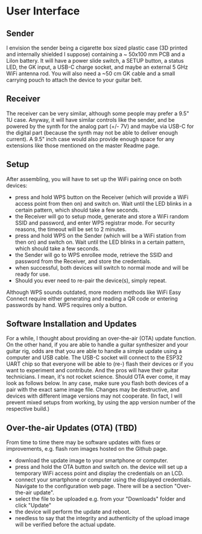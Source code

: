 # User Interface

## Sender

I envision the sender being a cigarette box sized plastic case (3D printed and internally shielded I suppose) containing a ~ 50x100 mm PCB and a LiIon battery. It will have a power slide switch, a SETUP button, a status LED, the GK input, a USB-C charge socket, and maybe an external 5 GHz WiFi antenna rod. You will also need a ~50 cm GK cable and a small carrying pouch to attach the device to your guitar belt. 

## Receiver

The receiver can be very similar, although some people may prefer a 9.5" 1U case. Anyway, it will have similar controls like the sender, and be powered by the synth for the analog part (+/- 7V) and maybe via USB-C for the digital part (because the synth may not be able to deliver enough current). A 9.5" inch case would also provide enough space for any extensions like those mentioned on the master Readme page. 

## Setup

After assembling, you will have to set up the WiFi pairing once on both devices: 

 * press and hold WPS button on the Receiver (which will provide a WiFi access point from then on) and switch on. Wait until the LED blinks in a certain pattern, which should take a few seconds.
 * the Receiver will go to setup mode, generate and store a WiFi random SSID and password, and enter WPS registrar mode. For security reasons, the timeout will be set to 2 minutes.
 * press and hold WPS on the Sender (which will be a WiFi station from then on) and switch on. Wait until the LED blinks in a certain pattern, which should take a few seconds.
 * the Sender will go to WPS enrollee mode, retrieve the SSID and password from the Receiver, and store the credentials. 
 * when successful, both devices will switch to normal mode and will be ready for use. 
 * Should you ever need to re-pair the device(s), simply repeat.

Although WPS sounds outdated, more modern methods like WiFi Easy Connect require either generating and reading a QR code or entering passwords by hand. WPS requires only a button. 

## Software Installation and Updates

For a while, I thought about providing an over-the-air (OTA) update function. On the other hand, if you are able to handle a guitar synthesizer and your guitar rig, odds are that you are able to handle a simple update using a computer and USB cable. 
The USB-C socket will connect to the ESP32 UART chip so that everyone will be able to (re-) flash their devices or if you want to experiment and contribute. And the pros will have their guitar technicians. I mean, it's not rocket science. Should OTA ever come, it may look as follows below. In any case, make sure you flash both devices of a pair with the exact same image file. Changes may be destructive, and devices with different image versions may not cooperate. (In fact, I will prevent mixed setups from working, by using the app version number of the respective build.) 

## Over-the-air Updates (OTA) (TBD) 

From time to time there may be software updates with fixes or improvements, e.g. flash rom images hosted on the Github page. 

 * download the update image to your smartphone or computer.
 * press and hold the OTA button and switch on. the device will set up a temporary WiFi access point and display the credentials on an LCD. 
 * connect your smartphone or computer using the displayed credentials. Navigate to the configuration web page. There will be a section "Over-the-air update". 
 * select the file to be uploaded e.g. from your "Downloads" folder and click "Update" 
 * the device will perform the update and reboot. 
 * needless to say that the integrity and authenticity of the upload image will be verified before the actual update. 



